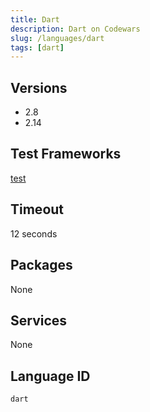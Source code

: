 ```yaml
---
title: Dart
description: Dart on Codewars
slug: /languages/dart
tags: [dart]
---
```



## Versions

- 2.8
- 2.14

## Test Frameworks

[test](https://pub.dartlang.org/packages/test)

## Timeout
12 seconds

## Packages
None 

## Services
None

## Language ID

`dart`
